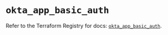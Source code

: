 # `okta_app_basic_auth`

Refer to the Terraform Registry for docs: [`okta_app_basic_auth`](https://registry.terraform.io/providers/okta/okta/4.14.0/docs/resources/app_basic_auth).
